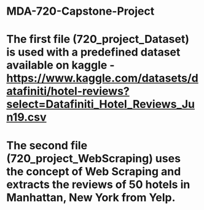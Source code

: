 # MDA-720-Capstone-Project
# The first file (720_project_Dataset) is used with a predefined dataset available on kaggle - https://www.kaggle.com/datasets/datafiniti/hotel-reviews?select=Datafiniti_Hotel_Reviews_Jun19.csv
# The second file (720_project_WebScraping) uses the concept of Web Scraping and extracts the reviews of 50 hotels in Manhattan, New York from Yelp.

